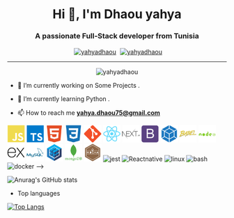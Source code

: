 <h1 align="center">Hi 👋, I'm Dhaou yahya</h1>
<h3 align="center" style>A passionate Full-Stack developer from Tunisia</h3>

<p align="center" style="margin : 10px auto;">
<a href="https://www.linkedin.com/in/yahya-dhaou-bb3862232/" target="_blank" style="margin : auto 5px"><img align="center" src="https://cdn.jsdelivr.net/npm/simple-icons@3.0.1/icons/linkedin.svg" alt="yahyadhaou" height="30" width="30" /></a>
<a href="https://www.facebook.com/Dhaou.yahya2410/"  target="_blank" ><img align="center" src="https://cdn.jsdelivr.net/npm/simple-icons@3.0.1/icons/facebook.svg" alt="yahyadhaou" height="30" width="30" /></a>
</p>

---

<p align="center"><img src="https://komarev.com/ghpvc/?username=yahyadhaou" alt="yahyadhaou" /> </p>

- 🔭 I’m currently working on Some Projects .

- 🌱 I’m currently learning Python .

<!-- - 👯 I’m looking to collaborate on Youtube . -->

- 📫 How to reach me **yahya.dhaou75@gmail.com**


<p>
<img width="40" height="40" alt="javascript" src="./icons/javascript-plain.svg"/>
<img width="40" height="40" alt="typescript" src="./icons/typescript-plain.svg"/>
<img width="40" height="40" alt="HTML5" src="./icons/html5-plain.svg"/>
<img width="40" height="40" alt="CSS3" src="./icons/css3-plain.svg"/>
<!-- <img width="40" height="40" alt="sass" src="./icons/sass-original.svg"/> -->
<img width="40" height="40" alt="git" src="./icons/git-plain.svg"/>
<!-- <img width="40" height="40" alt="redux" src="./icons/redux-original.svg"/> -->
<img width="40" height="40" alt="react" src="./icons/react-original.svg"/>
<img width="40" height="40" alt="nextjs" src="./icons/nextjs.svg"/>
<!-- <img width="40" height="40" alt="angular" src="./icons/angularjs-plain.svg"/> -->
<!-- <img width="40" height="40" alt="vuejs" src="./icons/vuejs-plain.svg"/> -->
<img width="40" height="40" alt="bootstrap" src="./icons/bootstrap-plain.svg"/>
<img width="40" height="40" alt="webpack" src="./icons/webpack-plain.svg"/>
<img width="40" height="40" alt="babel" src="./icons/babel-original.svg"/>
<!-- <img width="40" height="40" alt="firebase" src="./icons/firebase-plain.svg"/> -->
<img width="40" height="40" alt="nodejs" src="./icons/nodejs-plain-wordmark.svg"/>
<img width="40" height="40" alt="express" src="./icons/express-original.svg"/>
<!-- <img width="40" height="40" alt="nestjs" src="./icons/nestjs-plain.svg"/> -->
<!-- <img width="40" height="40" alt="graphql" src="./icons/graphql.svg"/> -->
<img width="40" height="40" alt="mysql" src="./icons/mysql-plain-wordmark.svg"/>
<!-- <img width="40" height="40" alt="postgresql" src="./icons/postgresql-plain.svg"/> -->
<img width="40" height="40" alt="sequelize" src="./icons/sequelize-original.svg"/>
<img width="40" height="40" alt="mongodb" src="./icons/mongodb-plain-wordmark.svg"/>
<img width="40" height="40" alt="mocha" src="./icons/mocha-plain.svg"/>
<img src="https://www.vectorlogo.zone/logos/jestjsio/jestjsio-icon.svg" alt="jest" width="40" height="40"/>
 <img width="40" height="40" alt="Reactnative" src="./icons/reanative.svg/>

<!-- <img width="40" height="40" alt="go" src="./icons/go-original.svg"/>
<img width="40" height="40" alt="linux" src="./icons/linux-original.svg"/>
<img width="40" height="40" alt="bash" src="./icons/bash-original.svg"/>
<img width="40" height="40" alt="docker" src="./icons/docker-plain.svg"/> -->
</p>







![Anurag's GitHub stats](https://github-readme-stats.vercel.app/api?username=yahyadhaou&hide=issues&show_icons=true)

- Top languages

[![Top Langs](https://github-readme-stats.vercel.app/api/top-langs/?username=yahyadhaou)](https://github.com/anuraghazra/github-readme-stats)








